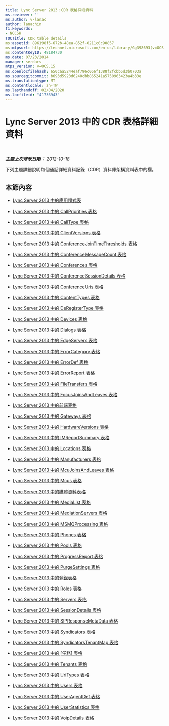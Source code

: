 ```yaml
---
title: Lync Server 2013：CDR 表格詳細資料
ms.reviewer: ''
ms.author: v-lanac
author: lanachin
f1.keywords:
- NOCSH
TOCTitle: CDR table details
ms:assetid: 896198f5-672b-48ea-852f-0211c0c90857
ms:mtpsurl: https://technet.microsoft.com/en-us/library/Gg398693(v=OCS.15)
ms:contentKeyID: 48184730
ms.date: 07/23/2014
manager: serdars
mtps_version: v=OCS.15
ms.openlocfilehash: 650caa5244eaf796c066f1388f2fcbb5d3b0703a
ms.sourcegitcommit: b693d5923d6240cbb865241a5750963423a4b33e
ms.translationtype: MT
ms.contentlocale: zh-TW
ms.lasthandoff: 02/04/2020
ms.locfileid: "41736943"
---
```

<div data-xmlns="http://www.w3.org/1999/xhtml">

<div class="topic" data-xmlns="http://www.w3.org/1999/xhtml" data-msxsl="urn:schemas-microsoft-com:xslt" data-cs="http://msdn.microsoft.com/en-us/">

<div data-asp="http://msdn2.microsoft.com/asp">

# <a name="cdr-table-details-in-lync-server-2013"></a>Lync Server 2013 中的 CDR 表格詳細資料

</div>

<div id="mainSection">

<div id="mainBody">

<span> </span>

_**主題上次修改日期：** 2012-10-18_

下列主題詳細說明每個通話詳細資料記錄（CDR）資料庫架構資料表中的欄。

<div>

## <a name="in-this-section"></a>本節內容

  - [Lync Server 2013 中的應用程式表](lync-server-2013-application-table.md)

  - [Lync Server 2013 中的 CallPriorities 表格](lync-server-2013-callpriorities-table.md)

  - [Lync Server 2013 中的 CallType 表格](lync-server-2013-calltype-table.md)

  - [Lync Server 2013 中的 ClientVersions 表格](lync-server-2013-clientversions-table.md)

  - [Lync Server 2013 中的 ConferenceJoinTimeThresholds 表格](lync-server-2013-conferencejointimethresholds-table.md)

  - [Lync Server 2013 中的 ConferenceMessageCount 表格](lync-server-2013-conferencemessagecount-table.md)

  - [Lync Server 2013 中的 Conferences 表格](lync-server-2013-conferences-table.md)

  - [Lync Server 2013 中的 ConferenceSessionDetails 表格](lync-server-2013-conferencesessiondetails-table.md)

  - [Lync Server 2013 中的 ConferenceUris 表格](lync-server-2013-conferenceuris-table.md)

  - [Lync Server 2013 中的 ContentTypes 表格](lync-server-2013-contenttypes-table.md)

  - [Lync Server 2013 中的 DeRegisterType 表格](lync-server-2013-deregistertype-table.md)

  - [Lync Server 2013 中的 Devices 表格](lync-server-2013-devices-table.md)

  - [Lync Server 2013 中的 Dialogs 表格](lync-server-2013-dialogs-table.md)

  - [Lync Server 2013 中的 EdgeServers 表格](lync-server-2013-edgeservers-table.md)

  - [Lync Server 2013 中的 ErrorCategory 表格](lync-server-2013-errorcategory-table.md)

  - [Lync Server 2013 中的 ErrorDef 表格](lync-server-2013-errordef-table.md)

  - [Lync Server 2013 中的 ErrorReport 表格](lync-server-2013-errorreport-table.md)

  - [Lync Server 2013 中的 FileTransfers 表格](lync-server-2013-filetransfers-table.md)

  - [Lync Server 2013 中的 FocusJoinsAndLeaves 表格](lync-server-2013-focusjoinsandleaves-table.md)

  - [Lync Server 2013 中的前端表格](lync-server-2013-frontend-table.md)

  - [Lync Server 2013 中的 Gateways 表格](lync-server-2013-gateways-table.md)

  - [Lync Server 2013 中的 HardwareVersions 表格](lync-server-2013-hardwareversions-table.md)

  - [Lync Server 2013 中的 IMReportSummary 表格](lync-server-2013-imreportsummary-table.md)

  - [Lync Server 2013 中的 Locations 表格](lync-server-2013-locations-table.md)

  - [Lync Server 2013 中的 Manufacturers 表格](lync-server-2013-manufacturers-table.md)

  - [Lync Server 2013 中的 McuJoinsAndLeaves 表格](lync-server-2013-mcujoinsandleaves-table.md)

  - [Lync Server 2013 中的 Mcus 表格](lync-server-2013-mcus-table.md)

  - [Lync Server 2013 中的媒體資料表格](lync-server-2013-media-table.md)

  - [Lync Server 2013 中的 MediaList 表格](lync-server-2013-medialist-table.md)

  - [Lync Server 2013 中的 MediationServers 表格](lync-server-2013-mediationservers-table.md)

  - [Lync Server 2013 中的 MSMQProcessing 表格](lync-server-2013-msmqprocessing-table.md)

  - [Lync Server 2013 中的 Phones 表格](lync-server-2013-phones-table.md)

  - [Lync Server 2013 中的 Pools 表格](lync-server-2013-pools-table.md)

  - [Lync Server 2013 中的 ProgressReport 表格](lync-server-2013-progressreport-table.md)

  - [Lync Server 2013 中的 PurgeSettings 表格](lync-server-2013-purgesettings-table.md)

  - [Lync Server 2013 中的登錄表格](lync-server-2013-registration-table.md)

  - [Lync Server 2013 中的 Roles 表格](lync-server-2013-roles-table.md)

  - [Lync Server 2013 中的 Servers 表格](lync-server-2013-servers-table.md)

  - [Lync Server 2013 中的 SessionDetails 表格](lync-server-2013-sessiondetails-table.md)

  - [Lync Server 2013 中的 SIPResponseMetaData 表格](lync-server-2013-sipresponsemetadata-table.md)

  - [Lync Server 2013 中的 Syndicators 表格](lync-server-2013-syndicators-table.md)

  - [Lync Server 2013 中的 SyndicatorsTenantMap 表格](lync-server-2013-syndicatorstenantmap-table.md)

  - [Lync Server 2013 中的 [任務] 表格](lync-server-2013-task-table.md)

  - [Lync Server 2013 中的 Tenants 表格](lync-server-2013-tenants-table.md)

  - [Lync Server 2013 中的 UriTypes 表格](lync-server-2013-uritypes-table.md)

  - [Lync Server 2013 中的 Users 表格](lync-server-2013-users-table.md)

  - [Lync Server 2013 中的 UserAgentDef 表格](lync-server-2013-useragentdef-table.md)

  - [Lync Server 2013 中的 UserStatistics 表格](lync-server-2013-userstatistics-table.md)

  - [Lync Server 2013 中的 VoipDetails 表格](lync-server-2013-voipdetails-table.md)

</div>

</div>

<span> </span>

</div>

</div>

</div>

